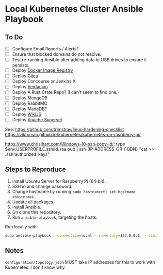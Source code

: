 # Local Kubernetes Cluster Ansible Playbook

## To Do

- [ ] Configure Email Reports / Alerts?
- [ ] Ensure that blocked domains do not resolve.
- [ ] Test re-running Ansible after adding data to USB drives to ensure it persists.
- [ ] Deploy [Docker Image Registry](https://docs.docker.com/registry/deploying/)
- [ ] Deploy [Gitea](https://docs.gitea.io/en-us/install-with-docker/)
- [ ] Deploy Concourse or Jenkins X
- [ ] Deploy [Verdaccio](https://verdaccio.org/docs/en/installation)
- [ ] Deploy A Rust Crate Repo? (I can't seem to find one.)
- [ ] Deploy MongoDB
- [ ] Deploy RabbitMQ
- [ ] Deploy MariaDB?
- [ ] Deploy [WikiJS](https://docs.requarks.io/install/docker)
- [ ] Deploy [Apache Superset](https://superset.apache.org/docs/installation/installing-superset-using-docker-compose)

See: https://github.com/trimstray/linux-hardening-checklist
https://viktorvan.github.io/kubernetes/kubernetes-on-raspberry-pi/

https://www.chrisjhart.com/Windows-10-ssh-copy-id/:
type $env:USERPROFILE\.ssh\id_rsa.pub | ssh {IP-ADDRESS-OR-FQDN} "cat >> .ssh/authorized_keys"

## Steps to Reproduce

1. Install Ubuntu Server for Raspberry Pi (64-bit).
2. SSH in and change password.
3. Change hostname by running `sudo hostnamectl set-hostname <hostname>`.
4. Update all packages.
5. Install Ansible.
6. Git clone this repository.
7. Run `ansible-playbook`, targeting the hosts.

Run locally with:

```bash
sudo ansible-playbook --connection=local --inventory=127.0.0.1, --limit=127.0.0.1 ./playbook.yml
```

## Notes

`configuration/topology.json` MUST take IP addresses for this to work with
Kubernetes. I don't know why.